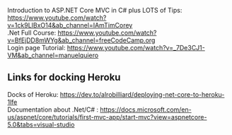 Introduction to ASP.NET Core MVC in C# plus LOTS of Tips: https://www.youtube.com/watch?v=1ck9LIBxO14&ab_channel=IAmTimCorey<br>
.Net Full Course: https://www.youtube.com/watch?v=BfEjDD8mWYg&ab_channel=freeCodeCamp.org<br>
Login page Tutorial: https://www.youtube.com/watch?v=_7De3CJ1-VM&ab_channel=manuelquiero


## Links for docking Heroku
Docks of Heroku: https://dev.to/alrobilliard/deploying-net-core-to-heroku-1lfe<br>
Documentation about .Net/C# :  https://docs.microsoft.com/en-us/aspnet/core/tutorials/first-mvc-app/start-mvc?view=aspnetcore-5.0&tabs=visual-studio<br>



